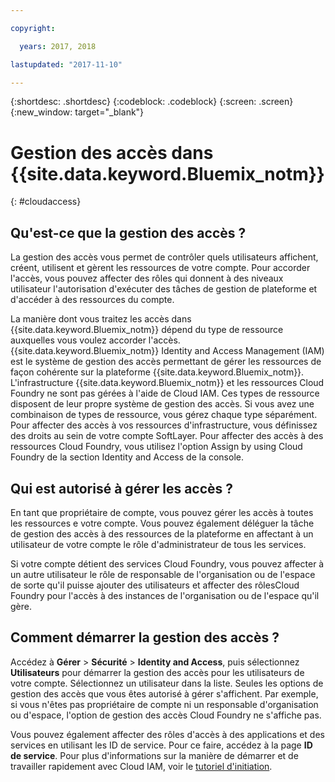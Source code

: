 ```yaml
---

copyright:

  years: 2017, 2018

lastupdated: "2017-11-10"

---
```


{:shortdesc: .shortdesc}
{:codeblock: .codeblock}
{:screen: .screen}
{:new_window: target="_blank"}

# Gestion des accès dans {{site.data.keyword.Bluemix_notm}}
{: #cloudaccess}

## Qu'est-ce que la gestion des accès ?

La gestion des accès vous permet de contrôler quels utilisateurs affichent, créent, utilisent et gèrent les ressources de votre compte. Pour accorder l'accès, vous pouvez affecter des rôles qui donnent à des niveaux utilisateur l'autorisation d'exécuter des tâches de gestion de plateforme et d'accéder à des ressources du compte.

La manière dont vous traitez les accès dans {{site.data.keyword.Bluemix_notm}} dépend du type de ressource auxquelles vous voulez accorder l'accès. {{site.data.keyword.Bluemix_notm}} Identity and Access Management (IAM) est le système de gestion des accès permettant de gérer les ressources de façon cohérente sur la plateforme {{site.data.keyword.Bluemix_notm}}. L'infrastructure {{site.data.keyword.Bluemix_notm}} et les ressources Cloud Foundry ne sont pas gérées à l'aide de Cloud IAM. Ces types de ressource disposent de leur propre système de gestion des accès. Si vous avez une combinaison de types de ressource, vous gérez chaque type séparément. Pour affecter des accès à vos ressources d'infrastructure, vous définissez des droits au sein de votre compte SoftLayer. Pour affecter des accès à des ressources Cloud Foundry, vous utilisez l'option Assign by using Cloud Foundry de la section Identity and Access de la console.

## Qui est autorisé à gérer les accès ?

En tant que propriétaire de compte, vous pouvez gérer les accès à toutes les ressources e votre compte. Vous pouvez également déléguer la tâche de gestion des accès à des ressources de la plateforme en affectant à un utilisateur de votre compte le rôle d'administrateur de tous les services.

Si votre compte détient des services Cloud Foundry, vous pouvez affecter à un autre utilisateur le rôle de responsable de l'organisation ou de l'espace de sorte qu'il puisse ajouter des utilisateurs et affecter des rôlesCloud Foundry pour l'accès à des instances de l'organisation ou de l'espace qu'il gère.


## Comment démarrer la gestion des accès ?

Accédez à **Gérer** &gt; **Sécurité** &gt; **Identity and Access**, puis sélectionnez **Utilisateurs** pour démarrer la gestion des accès pour les utilisateurs de votre compte. Sélectionnez un utilisateur dans la liste. Seules les options de gestion des accès que vous êtes autorisé à gérer s'affichent. Par exemple, si vous n'êtes pas propriétaire de compte ni un responsable d'organisation ou d'espace, l'option de gestion des accès Cloud Foundry ne s'affiche pas.

Vous pouvez également affecter des rôles d'accès à des applications et des services en utilisant les ID de service. Pour ce faire, accédez à la page **ID de service**. Pour plus d'informations sur la manière de démarrer et de travailler rapidement avec Cloud IAM, voir le [tutoriel d'initiation](/docs/iam/quickstart.html#getstarted).
